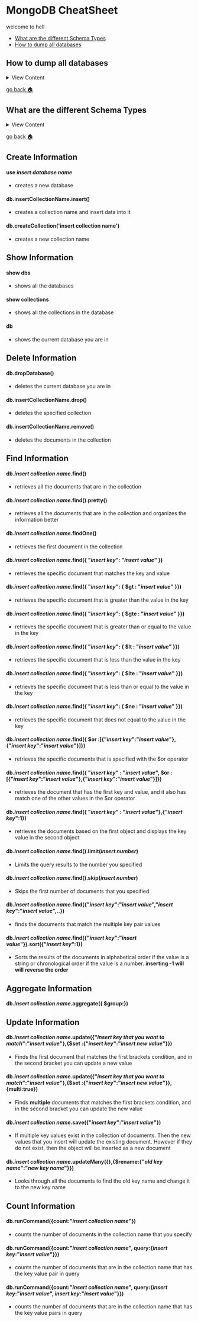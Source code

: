 # MongoDB CheatSheet

welcome to hell

- [What are the different Schema Types][schema-types]
- [How to dump all databases][dump-all]

[dump-all]:#How-to-dump-all-databases
[home]:#MongoDB-and-Mongoose-Cheatsheet
[schema-types]:#what-are-the-different-schema-types



## How to dump all databases

<details>
<summary>
View Content
</summary>

:link: **Reference**

-[tutorialspoint](https://www.tutorialspoint.com/mongodb/mongodb_create_backup.htm)
  
  ```
 // In the command line enter this
  
  mongodump  --host 127.0.0.1 --port 27017 -o ./data-backups/mongodb/
  
  ```

</details>

[go back :house:][home]

## What are the different Schema Types

<details>
<summary>
View Content
</summary>

:link: **Reference**

-[mongoosejs](https://mongoosejs.com/docs/schematypes.html)
  
  |Type | Description|
  |-|-|
  |String | [Self Explanatory](https://mongoosejs.com/docs/schematypes.html#strings)|
  |Number | [Self Explanatory](https://mongoosejs.com/docs/schematypes.html#numbers)|
  |Date | [Self Explanatory](https://mongoosejs.com/docs/schematypes.html#dates)|
  |Buffer | [Not Sure](https://mongoosejs.com/docs/schematypes.html#buffers)|
  |Mixed | "anything goes" SchemaType|
  |ObjectId | is a special type typically used for unique identifiers|
  |Boolean | [Self Explanatory](https://mongoosejs.com/docs/schematypes.html#booleans)|
  |Array | [Self Explanatory](https://mongoosejs.com/docs/schematypes.html#arrays)|
  |Decimal128 | [Self Explanatory](https://mongoosejs.com/docs/api.html#mongoose_Mongoose-Decimal128)|
  |Map | [ maps are how you create a nested document with arbitrary keys](https://mongoosejs.com/docs/schematypes.html#maps)|
  |Schema | [declares a path as another schema](https://mongoosejs.com/docs/schematypes.html#schemas)|


</details>

[go back :house:][home]


## Create Information

#### use *insert database name*
- creates a new database

#### db.insertCollectionName.insert()
- creates a collection name and insert data into it

#### db.createCollection('insert collection name')
- creates a new collection name


## Show Information

#### show dbs
- shows all the databases

#### show collections
- shows all the collections in the database

#### db
- shows the current database you are in

## Delete Information

#### db.dropDatabase()
- deletes the current database you are in

#### db.insertCollectionName.drop()
- deletes the specified collection

#### db.insertCollectionName.remove()
- deletes the documents in the collection

## Find Information

#### db.*insert collection name*.find()
- retrieves all the documents that are in the collection

#### db.*insert collection name*.find().pretty()
- retrieves all the documents that are in the collection and organizes the information better

#### db.*insert collection name*.findOne()
- retrieves the first document in the collection

#### db.*insert collection name*.find({ "*insert key*": "*insert value*" })
- retrieves the specific document that matches the key and value

#### db.*insert collection name*.find({ "*insert key*": { $gt : "*insert value*" }})
- retrieves the specific document that is greater than the value in the key

#### db.*insert collection name*.find({ "*insert key*": { $gte : "*insert value*" }})
- retrieves the specific document that is greater than or equal to the value in the key

#### db.*insert collection name*.find({ "*insert key*": { $lt : "*insert value*" }})
- retrieves the specific document that is less than the value in the key

#### db.*insert collection name*.find({ "*insert key*": { $lte : "*insert value*" }})
- retrieves the specific document that is less than or equal to the value in the key

#### db.*insert collection name*.find({ "*insert key*": { $ne : "*insert value*" }})
- retrieves the specific document that does not equal to the value in the key

#### db.*insert collection name*.find({ $or :[{"*insert key*":"*insert value*"},{"*insert key*":"*insert value*"}]})
- retrieves the specific documents that is specified with the $or operator

#### db.*insert collection name*.find({ "*insert key*" : "*insert value*", $or :[{"*insert key*":"*insert value*"},{"*insert key*":"*insert value*"}]})
- retrieves the document that has the first key and value, and it also has match one of the other values in the $or operator

#### db.*insert collection name*.find({ "*insert key*" : "*insert value*"},{"*insert key*":1})
- retrieves the documents based on the first object and displays the key value in the second object

#### db.*insert collection name*.find().limit(*insert number*)
- Limits the query results to the number you specified

#### db.*insert collection name*.find().skip(*insert number*)
- Skips the first number of documents that you specified

#### db.*insert collection name*.find({"*insert key*":"*insert value*","*insert key*":"*insert value*",..})
- finds the documents that match the multiple key pair values

#### db.*insert collection name*.find({"*insert key*":"*insert value*"}).sort({"*insert key*":1})
- Sorts the results of the documents in alphabetical order if the value is a string or chronological order if the value is a number. **inserting -1 will will reverse the order**

## Aggregate Information

#### db.*insert collection name*.aggregate({ $group:})

## Update Information

#### db.*insert collection name*.update({"*insert key that you want to match*":"*insert value*"},{$set :{"*insert key*":"*insert new value*"}})
- Finds the first document that matches the first brackets condition, and in the second bracket you can update a new value

#### db.*insert collection name*.update({"*insert key that you want to match*":"*insert value*"},{$set :{"*insert key*":"*insert new value*"}},{multi:true})
- Finds **multiple** documents that matches the first brackets condition, and in the second bracket you can update the new value

#### db.*insert collection name*.save({"*insert key*":"*insert value*"})
- If multiple key values exist in the collection of documents. Then the new values that you insert will update the existing document. However if they do not exist, then the object will be inserted as a new document

#### db.*insert collection name*.updateMany({},{$rename:{"*old key name*":"*new key name*"}})
- Looks through all the documents to find the old key name and change it to the new key name

## Count Information

#### db.runCommand({count:"*insert collection name*"})
- counts the number of documents in the collection name that you specify

#### db.runCommand({count:"*insert collection name*", query:{*insert key*:"*insert value*"}})
- counts the number of documents that are in the collection name that has the key value pair in query

#### db.runCommand({count:"*insert collection name*", query:{*insert key*:"*insert value*", *insert key*:"*insert value*"}})
- counts the number of documents that are in the collection name that has the key value pairs in query
